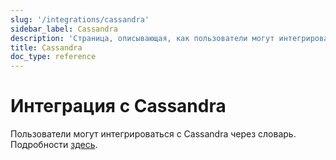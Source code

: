 ```yaml
---
slug: '/integrations/cassandra'
sidebar_label: Cassandra
description: 'Страница, описывающая, как пользователи могут интегрироваться с Cassandra'
title: Cassandra
doc_type: reference
---
```

# Интеграция с Cassandra

Пользователи могут интегрироваться с Cassandra через словарь. Подробности [здесь](/sql-reference/dictionaries#cassandra).